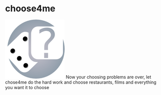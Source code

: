 choose4me
=========
![](https://github.com/enriquefynn/choose4me/blob/master/logo/logo192.png)
Now your choosing problems are over, let chose4me do
the hard work and choose restaurants, films and
everything you want it to choose
